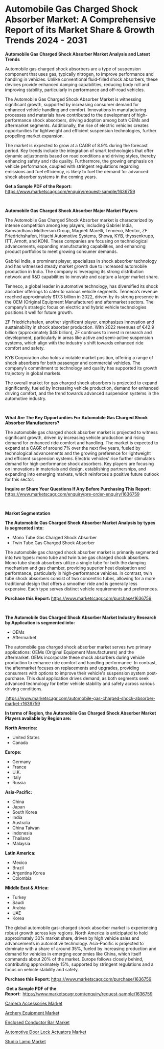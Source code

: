 <p><h1>Automobile Gas Charged Shock Absorber Market: A Comprehensive Report of its Market Share & Growth Trends 2024 - 2031</h1></p><p><strong>Automobile Gas Charged Shock Absorber Market Analysis and Latest Trends</strong></p>
<p><p>Automobile gas charged shock absorbers are a type of suspension component that uses gas, typically nitrogen, to improve performance and handling in vehicles. Unlike conventional fluid-filled shock absorbers, these devices provide enhanced damping capabilities, reducing body roll and improving stability, particularly in performance and off-road vehicles. </p><p>The Automobile Gas Charged Shock Absorber Market is witnessing significant growth, supported by increasing consumer demand for enhanced vehicle handling and comfort. Innovations in manufacturing processes and materials have contributed to the development of high-performance shock absorbers, driving adoption among both OEMs and aftermarket segments. Additionally, the rise of electric vehicles creates opportunities for lightweight and efficient suspension technologies, further propelling market expansion.</p><p>The market is expected to grow at a CAGR of 8.9% during the forecast period. Key trends include the integration of smart technologies that offer dynamic adjustments based on road conditions and driving styles, thereby enhancing safety and ride quality. Furthermore, the growing emphasis on vehicle performance, coupled with stringent regulations regarding emissions and fuel efficiency, is likely to fuel the demand for advanced shock absorber systems in the coming years.</p></p>
<p><strong>Get a Sample PDF of the Report:&nbsp;</strong> <a href="https://www.marketscagr.com/enquiry/request-sample/1636759">https://www.marketscagr.com/enquiry/request-sample/1636759</a></p>
<p>&nbsp;</p>
<p><strong>Automobile Gas Charged Shock Absorber Major Market Players</strong></p>
<p><p>The Automobile Gas Charged Shock Absorber market is characterized by intense competition among key players, including Gabriel India, Samvardhana Motherson Group, Magneti Marelli, Tenneco, Meritor, ZF Friedrichshafen, Hitachi Automotive Systems, Showa, KYB, thyssenkrupp, ITT, Arnott, and KONI. These companies are focusing on technological advancements, expanding manufacturing capabilities, and enhancing product portfolios to meet growing consumer demands.</p><p>Gabriel India, a prominent player, specializes in shock absorber technology and has witnessed steady market growth due to increased automobile production in India. The company is leveraging its strong distribution network and R&D capabilities to innovate and capture a larger market share.</p><p>Tenneco, a global leader in automotive technology, has diversified its shock absorber offerings to cater to various vehicle segments. Tenneco’s revenue reached approximately $17.3 billion in 2022, driven by its strong presence in the OEM (Original Equipment Manufacturer) and aftermarket sectors. The company’s strategic focus on electric and hybrid vehicle technologies positions it well for future growth.</p><p>ZF Friedrichshafen, another significant player, emphasizes innovation and sustainability in shock absorber production. With 2022 revenues of €42.9 billion (approximately $48 billion), ZF continues to invest in research and development, particularly in areas like active and semi-active suspension systems, which align with the industry's shift towards enhanced ride comfort and safety.</p><p>KYB Corporation also holds a notable market position, offering a range of shock absorbers for both passenger and commercial vehicles. The company’s commitment to technology and quality has supported its growth trajectory in global markets.</p><p>The overall market for gas charged shock absorbers is projected to expand significantly, fueled by increasing vehicle production, demand for enhanced driving comfort, and the trend towards advanced suspension systems in the automotive industry.</p></p>
<p>&nbsp;</p>
<p><strong>What Are The Key Opportunities For Automobile Gas Charged Shock Absorber Manufacturers?</strong></p>
<p><p>The automobile gas charged shock absorber market is projected to witness significant growth, driven by increasing vehicle production and rising demand for enhanced ride comfort and handling. The market is expected to expand at a CAGR of around 7% over the next five years, fueled by technological advancements and the growing preference for lightweight and efficient suspension systems. Electric vehicles' rise further stimulates demand for high-performance shock absorbers. Key players are focusing on innovations in materials and design, establishing partnerships, and expanding into emerging markets, which reinforces a positive future outlook for this sector.</p></p>
<p><strong>Inquire or Share Your Questions If Any Before Purchasing This Report:</strong> <a href="https://www.marketscagr.com/enquiry/pre-order-enquiry/1636759">https://www.marketscagr.com/enquiry/pre-order-enquiry/1636759</a></p>
<p>&nbsp;</p>
<p><strong>Market Segmentation</strong></p>
<p><strong>The Automobile Gas Charged Shock Absorber Market Analysis by types is segmented into:</strong></p>
<p><ul><li>Mono Tube Gas Charged Shock Absorber</li><li>Twin Tube Gas Charged Shock Absorber</li></ul></p>
<p><p>The automobile gas charged shock absorber market is primarily segmented into two types: mono tube and twin tube gas charged shock absorbers. Mono tube shock absorbers utilize a single tube for both the damping mechanism and gas chamber, providing superior heat dissipation and performance, particularly in high-performance vehicles. In contrast, twin tube shock absorbers consist of two concentric tubes, allowing for a more traditional design that offers a smoother ride and is generally less expensive. Each type serves distinct vehicle requirements and preferences.</p></p>
<p><strong>Purchase this Report:&nbsp;</strong><a href="https://www.marketscagr.com/purchase/1636759">https://www.marketscagr.com/purchase/1636759</a></p>
<p>&nbsp;</p>
<p><strong>The Automobile Gas Charged Shock Absorber Market Industry Research by Application is segmented into:</strong></p>
<p><ul><li>OEMs</li><li>Aftermarket</li></ul></p>
<p><p>The automobile gas charged shock absorber market serves two primary applications: OEMs (Original Equipment Manufacturers) and the aftermarket. OEMs incorporate these shock absorbers during vehicle production to enhance ride comfort and handling performance. In contrast, the aftermarket focuses on replacements and upgrades, providing consumers with options to improve their vehicle's suspension system post-purchase. This dual application drives demand, as both segments seek advanced technology for better vehicle stability and safety across various driving conditions.</p></p>
<p><a href="https://www.marketscagr.com/automobile-gas-charged-shock-absorber-market-r1636759">&nbsp;https://www.marketscagr.com/automobile-gas-charged-shock-absorber-market-r1636759</a></p>
<p><strong>In terms of Region, the Automobile Gas Charged Shock Absorber Market Players available by Region are:</strong></p>
<p>
    <p> <strong> North America: </strong>
        <ul>
            <li>United States</li>
            <li>Canada</li>
        </ul>
        </p> 
    <p> <strong> Europe: </strong>
        <ul>
            <li>Germany</li>
            <li>France</li>
            <li>U.K.</li>
            <li>Italy</li>
            <li>Russia</li>
        </ul>
        </p> 
    <p> <strong> Asia-Pacific: </strong>
        <ul>
            <li>China</li>
            <li>Japan</li>
            <li>South Korea</li>
            <li>India</li>
            <li>Australia</li>
            <li>China Taiwan</li>
            <li>Indonesia</li>
            <li>Thailand</li>
            <li>Malaysia</li>
        </ul>
        </p> 
    <p> <strong> Latin America: </strong>
        <ul>
            <li>Mexico</li>
            <li>Brazil</li>
            <li>Argentina Korea</li>
            <li>Colombia</li>
        </ul>
        </p> 
    <p> <strong> Middle East & Africa: </strong>
        <ul>
            <li>Turkey</li>
            <li>Saudi</li>
            <li>Arabia</li>
            <li>UAE</li>
            <li>Korea</li>
        </ul>
    </p>
    </p>
<p><p>The global automobile gas-charged shock absorber market is experiencing robust growth across key regions. North America is anticipated to hold approximately 30% market share, driven by high vehicle sales and advancements in automotive technology. Asia-Pacific is projected to dominate with a share of around 35%, fueled by increasing production and demand for vehicles in emerging economies like China, which itself commands about 20% of the market. Europe follows closely behind, contributing approximately 15%, supported by stringent regulations and a focus on vehicle stability and safety.</p></p>
<p><strong>Purchase this Report: </strong><a href="https://www.marketscagr.com/purchase/1636759">https://www.marketscagr.com/purchase/1636759</a></p>
<p>&nbsp;<strong>Get a Sample PDF of the Report:&nbsp;&nbsp;</strong><a href="https://www.marketscagr.com/enquiry/request-sample/1636759">https://www.marketscagr.com/enquiry/request-sample/1636759</a></p>
<p><strong></strong></p>
<p><p><a href="https://issuu.com/reportprime-2/docs/camera-accessories-market-size-2030_51961a91ea0064">Camera Accessories Market</a></p><p><a href="https://issuu.com/reportprime-2/docs/archery-equipment-market-size-2030._6894d8c6fb7142">Archery Equipment Market</a></p><p><a href="https://medium.com/@macking460/global-enclosed-conductor-bar-market-size-is-expected-to-reach-at-a-cagr-of-14-1-e0b2b8de890c">Enclosed Conductor Bar Market</a></p><p><a href="https://www.linkedin.com/pulse/future-automotive-door-lock-actuators-market-global-forecast-vedef?trackingId=Monm%2BfFiTryILuJgxne0uA%3D%3D">Automotive Door Lock Actuators Market</a></p><p><a href="https://www.linkedin.com/pulse/emerging-market-trends-regional-analysis-studio-lamp-forecasted-oxclf?trackingId=NKP4T49bShS7pfiTNzKfOw%3D%3D">Studio Lamp Market</a></p></p>